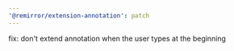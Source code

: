 ```yaml
---
'@remirror/extension-annotation': patch
---
```


fix: don't extend annotation when the user types at the beginning
